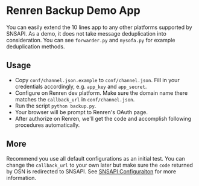 # Renren Backup Demo App

You can easily extend the 10 lines app to any other platforms supported by SNSAPI.
As a demo, it does not take message deduplication into consideration. 
You can see `forwarder.py` and `mysofa.py` for example deduplication methods.

## Usage

   * Copy `conf/channel.json.example` to `conf/channel.json`. 
   Fill in your credentials accordingly, 
   e.g. `app_key` and `app_secret`.
   * Configure on Renren dev platform. 
   Make sure the domain name there matches the `callback_url` in `conf/channel.json`.
   * Run the script `python backup.py`.
   * Your browser will be prompt to Renren's OAuth page.
   * After authorize on Renren, 
   we'll get the code and accomplish following procedures automatically.

## More

Recommend you use all default configurations as an initial test. 
You can change the `callback_url` to your own later but make sure
the `code` returned by OSN is redirected to SNSAPI.
See [SNSAPI Configuraiton](https://github.com/hupili/snsapi/wiki/Configurations)
for more information.
